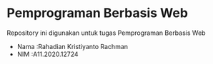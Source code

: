 # Pemprograman Berbasis Web
Repository ini digunakan untuk tugas Pemprograman Berbasis Web
- Nama  :Rahadian Kristiyanto Rachman
- NIM   :A11.2020.12724
